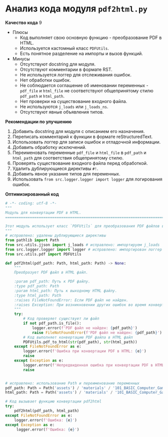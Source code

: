 # Анализ кода модуля `pdf2html.py`

**Качество кода**
9
- Плюсы
    - Код выполняет свою основную функцию - преобразование PDF в HTML.
    - Используется кастомный класс `PDFUtils`.
    - Есть понятное разделение на импорты и вызов функций.
- Минусы
    - Отсутствуют docstring для модуля.
    - Отсутствуют комментарии в формате RST.
    - Не используется логгер для отслеживания ошибок.
    - Нет обработки ошибок.
    - Не соблюдается соглашение об именовании переменных - `pdf_file` и `html_file` не соответствуют общепринятому стилю `pdf_path` и `html_path`.
    - Нет проверки на существование входного файла.
    - Не используются `j_loads` или `j_loads_ns`.
    - Отсутствуют явные объявления типов.

**Рекомендации по улучшению**

1.  Добавить docstring для модуля с описанием его назначения.
2.  Переписать комментарий к функции в формате reStructuredText.
3.  Использовать логгер для записи ошибок и отладочной информации.
4.  Добавить обработку исключений.
5.  Переименовать переменные `pdf_file` и `html_file` в `pdf_path` и `html_path` для соответствия общепринятому стилю.
6.  Проверять существование входного файла перед обработкой.
7.  Удалить дублирующиеся директивы `#!`.
8.  Добавить явное указание типов для переменных.
9.  Использовать `from src.logger.logger import logger` для логирования ошибок.

**Оптимизированный код**

```python
# -*- coding: utf-8 -*-
"""
Модуль для конвертации PDF в HTML.
=========================================================================================

Этот модуль использует класс `PDFUtils` для преобразования PDF файлов в HTML.
"""
# исправлено: удалены дублирующиеся директивы
from pathlib import Path
from src.utils.jjson import j_loads # исправлено: импортируем j_loads
from src.logger.logger import logger # исправлено: импортирован логгер
from src.utils.pdf import PDFUtils

def pdf2html(pdf_path: Path, html_path: Path) -> None:
    """
    Преобразует PDF файл в HTML файл.

    :param pdf_path: Путь к PDF файлу.
    :type pdf_path: Path
    :param html_path: Путь к выходному HTML файлу.
    :type html_path: Path
    :raises FileNotFoundError: Если PDF файл не найден.
    :raises Exception: При возникновении других ошибок во время конвертации.
    """
    try:
        # Код проверяет существует ли файл
        if not pdf_path.is_file():
            logger.error(f'PDF файл не найден: {pdf_path}')
            raise FileNotFoundError(f'PDF файл не найден: {pdf_path}')
        # Код выполняет конвертацию PDF файла в HTML файл
        PDFUtils.pdf_to_html(str(pdf_path), str(html_path))
    except FileNotFoundError as e:
        logger.error(f'Ошибка при конвертации PDF в HTML: {e}')
        raise
    except Exception as e:
        logger.error(f'Непредвиденная ошибка при конвертации PDF в HTML: {e}')
        raise


# исправлено: использование Path и переименование переменных
pdf_path: Path = Path('assets') / 'materials' / '101_BASIC_Computer_Games_Mar75.pdf' # исправлено: путь к файлу
html_path: Path = Path('assets') / 'materials' / '101_BASIC_Computer_Games_Mar75.html' # исправлено: путь к файлу

# Код вызывает функцию конвертации pdf2html
try:
    pdf2html(pdf_path, html_path)
except FileNotFoundError as e:
    logger.error(f'Ошибка: {e}')
except Exception as e:
     logger.error(f'Ошибка: {e}')
```